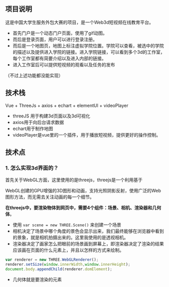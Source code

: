 ## 项目说明

这是中国大学生服务外包大赛的项目，是一个Web3d短视频在线教育平台。

- 首先门户是一个动态门户页面，使用了gif动图。
- 而后是登录页面，用户可以进行登录注册。
- 而后是一个地图页，地图上标注虚拟学院位置。学院可以查看，被选中的学院的描述以及提供进入学院的链接。进入学院链接，可以看到多个3d的工作室，每个工作室都有简要介绍以及进入内部的链接。
- 进入工作室后可以提供短视频的观看以及任务的发布

（不过上述功能都没能实现）

## 技术栈

Vue + ThreeJs + axios + echart + elementUI + videoPlayer

- threeJS 用于构建3d页面以及3d可视化
- axios用于向后台请求数据
- echart用于制作地图
- videoPlayer是vue里的一个插件，用于播放短视频，提供更好的操作控制。

## 技术点

### 1. 怎么实现3d界面的？

首先关于WebGL方面，这里使用的是threejs，threejs是一个利用基于

WebGL创建的GPU增强的3D图形和动画，支持光照阴影反射，使用广泛的Web图形方法，而无需去关注动画的每一个细节。

**在threejs中，要渲染物体到网页中，需要4个组件：场景、相机、渲染器和几何体**。

- 使用 `var scene = new THREE.Scene()`  来创建一个场景
- 相机决定了场景中哪个角度的景色会显示出来，我们最终能够在浏览器中看到的景象，就是相机拍摄出来的。这里我使用的是透视相机。
- 渲染器决定了画家怎么把眼前的场景画到屏幕上，即渲染器决定了渲染的结果应该画在页面的什么元素上，并且以怎样的方式来绘制。

```javascript
var renderer = new THREE.WebGLRenderer();
renderer.setSize(window.innerWidth,window.innerHeight);
document.body.appendChild(renderer.domElement);
```

- 几何体就是要渲染的元素



